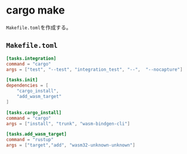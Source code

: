 # cargo make

`Makefile.toml`を作成する。

## `Makefile.toml`

```toml
[tasks.integration]
command = "cargo"
args = ["test", "--test", "integration_test", "--",  "--nocapture"]

[tasks.init]
dependencies = [
    "cargo_install",
    "add_wasm_target"
]

[tasks.cargo_install]
command = "cargo"
args = ["install", "trunk", "wasm-bindgen-cli"]

[tasks.add_wasm_target]
command = "rustup"
args = ["target","add", "wasm32-unknown-unknown"]
```
